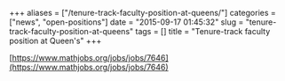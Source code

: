 +++
aliases = ["/tenure-track-faculty-position-at-queens/"]
categories = ["news", "open-positions"]
date = "2015-09-17 01:45:32"
slug = "tenure-track-faculty-position-at-queens"
tags = []
title = "Tenure-track faculty position at Queen's"
+++

[https://www.mathjobs.org/jobs/jobs/7646](https://www.mathjobs.org/jobs/jobs/7646)
